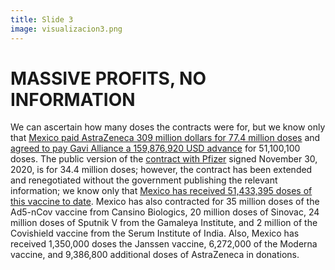 ```yaml
---
title: Slide 3
image: visualizacion3.png
---
```


# MASSIVE PROFITS, NO INFORMATION

We can ascertain how many doses the contracts were for, but we know only that [Mexico paid AstraZeneca 309 million dollars for 77.4 million doses](https://poderlatam.org/2021/01/astrazeneca-vende-vacunas-a-mexico-por-309-millones-de-dolares/) and [agreed to pay Gavi Alliance a 159,876,920 USD advance](https://poderlatam.org/2021/04/mas-sobre-la-compra-de-vacunas-en-mexico/) for 51,100,100 doses. The public version of the [contract with Pfizer](https://transparencia.sre.gob.mx/gestion-diplomatica-vacunas-covid-documentos/83-pfizer) signed November 30, 2020, is for 34.4 million doses; however, the contract has been extended and renegotiated without the government publishing the relevant information; we know only that [Mexico has received 51,433,395 doses of this vaccine to date](https://transparencia.sre.gob.mx/gestion-diplomatica-vacunas-covid/). Mexico has also contracted for 35 million doses of the Ad5-nCov vaccine from Cansino Biologics, 20 million doses of Sinovac, 24 million doses of Sputnik V from the Gamaleya Institute, and 2 million of the Covishield vaccine from the Serum Institute of India. Also, Mexico has received 1,350,000 doses the Janssen vaccine, 6,272,000 of the Moderna vaccine, and 9,386,800 additional doses of AstraZeneca in donations.
